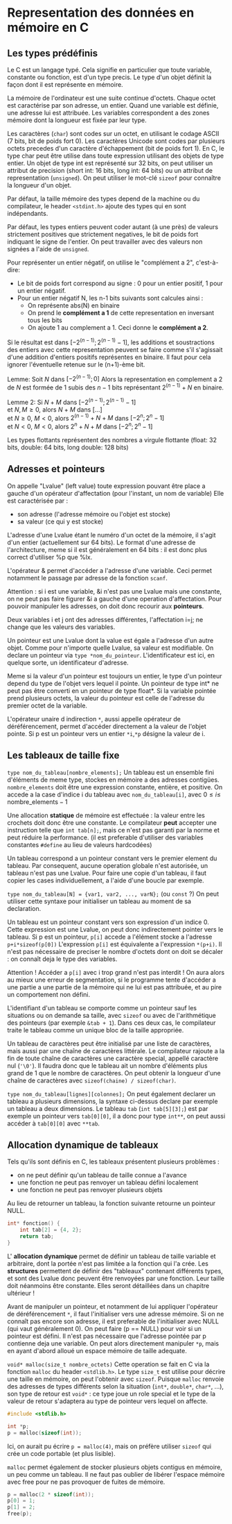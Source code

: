 # Representation des données en mémoire en C

## Les types prédéfinis

Le C est un langage typé.
Cela signifie en particulier que toute variable, constante ou fonction, est d'un type precis.
Le type d'un objet définit la façon dont il est représente en mémoire.

La mémoire de l'ordinateur est une suite continue d'octets.
Chaque octet est caractérise par son adresse, un entier. Quand une variable est définie, une adresse lui est attribuée.
Les variables correspondent a des zones mémoire dont la longueur est fixée par leur type.

Les caractères (`char`) sont codes sur un octet, en utilisant le codage ASCII (7 bits, bit de poids fort 0). Les caractères Unicode sont codes par plusieurs octets precedes d'un caractère d'échappement (bit de poids fort 1).
En C, le type char peut être utilise dans toute expression utilisant des objets de type entier.
Un objet de type int est représenté sur 32 bits, on peut utiliser un attribut de precision (short int: 16 bits, long int: 64 bits) ou un attribut de representation (`unsigned`).
On peut utiliser le mot-clé `sizeof` pour connaître la longueur d'un objet.

Par défaut, la taille mémoire des types depend de la machine ou du compilateur, le header `<stdint.h>` ajoute des types qui en sont indépendants.

Par défaut, les types entiers peuvent coder autant (à une près) de valeurs strictement positives que strictement negatives, le bit de poids fort indiquant le signe de l'entier.
On peut travailler avec des valeurs non signées a l'aide de `unsigned`.

Pour représenter un entier négatif, on utilise le "complément a 2", c'est-à-dire:
- Le bit de poids fort correspond au signe : 0 pour un entier positif, 1 pour un entier négatif.
- Pour un entier négatif N, les n-1 bits suivants sont calcules ainsi :
  - On représente abs(N) en binaire
  - On prend le **complément a 1** de cette representation en inversant tous les bits
  - On ajoute 1 au complement a 1. Ceci donne le **complément a 2**.

Si le résultat est dans $[-2^{(n-1)} ; 2^{(n-1)}-1]$, les additions et soustractions des entiers avec cette representation peuvent se faire comme s'il s'agissait d'une addition d'entiers positifs représentes en binaire. Il faut pour cela ignorer l'éventuelle retenue sur le (n+1)-ème bit.

Lemme: Soit $N$ dans $[-2^{(n-1)} ; 0]$
Alors la representation en complement a 2 de $N$ est formée de 1 subis des $n-1$ bits représentant $2^{(n-1)}+N$ en binaire.

Lemme 2: Si $N+M$ dans $[-2^{(n-1)} ; 2^{(n-1)}-1]$\
et $N,M \geq 0$, alors $N+M$ dans [...]\
et $N \geq 0$, $M<0$, alors $2^{(n-1)}+N+M$ dans $[-2^n ; 2^{n}-1]$\
et $N < 0$, $M < 0$, alors $2^{n}+N+M$ dans $[-2^n ; 2^{n}-1]$

Les types flottants représentent des nombres a virgule flottante (float: 32 bits, double: 64 bits, long double: 128 bits)

## Adresses et pointeurs

On appelle "Lvalue" (left value) toute expression pouvant être place a gauche d'un opérateur d'affectation (pour l'instant, un nom de variable)
Elle est caractérisée par :
- son adresse (l'adresse mémoire ou l'objet est stocke)
- sa valeur (ce qui y est stocke)

L'adresse d'une Lvalue étant le numéro d'un octet de la mémoire, il s'agit d'un entier (actuellement sur 64 bits).
Le format d'une adresse de l'architecture, meme si il est généralement en 64 bits : il est donc plus correct d'utiliser %p que %lx.

L'opérateur & permet d'accéder a l'adresse d'une variable.
Ceci permet notamment le passage par adresse de la fonction `scanf`.

Attention : si i est une variable, &i n'est pas une Lvalue mais une constante, on ne peut pas faire figurer &i a gauche d'une operation d'affectation.
Pour pouvoir manipuler les adresses, on doit donc recourir aux **pointeurs**.

Deux variables i et j ont des adresses différentes, l'affectation i=j; ne change que les valeurs des variables.

Un pointeur est une Lvalue dont la value est égale a l'adresse d'un autre objet. Comme pour n'importe quelle Lvalue, sa valeur est modifiable.
On declare un pointeur via `type *nom_du_pointeur`. L'identificateur est ici, en quelque sorte, un identificateur d'adresse.

Meme si la valeur d'un pointeur est toujours un entier, le type d'un pointeur depend du type de l'objet vers lequel il pointe.
Un pointeur de type int* ne peut pas être converti en un pointeur de type float*.
Si la variable pointée prend plusieurs octets, la valeur du pointeur est celle de l'adresse du premier octet de la variable.

L'opérateur unaire d indirection `*`, aussi appelle opérateur de déréférencement, permet d'accéder directement a la valeur de l'objet pointe.
Si p est un pointeur vers un entier `*i`,`*p` désigne la valeur de i.

## Les tableaux de taille fixe

`type nom_du_tableau[nombre_elements];`
Un tableau est un ensemble fini d'éléments de meme type, stockes en mémoire a des adresses contigües.
`nombre_elements` doit être une expression constante, entière, et positive.
On accede a la case d'indice i du tableau avec `nom_du_tableau[i]`, avec $0 \leq i \leq \,\text{nombre_elements}-1$

Une allocation **statique** de mémoire est effectuée : la valeur entre les crochets doit donc être une constante.
Le compilateur **peut** accepter une instruction telle que `int tab[n];`, mais ce n'est pas garanti par la norme et peut réduire la performance.
(il est preferable d'utiliser des variables constantes `#define` au lieu de valeurs hardcodées)

Un tableau correspond a un pointeur constant vers le premier element du tableau.
Par consequent, aucune operation globale n'est autorisée, un tableau n'est pas une Lvalue.
Pour faire une copie d'un tableau, il faut copier les cases individuellement, a l'aide d'une boucle par exemple.

`type nom_du_tableau[N] = {var1, var2, ..., varN};` (ou `const` ?)
On peut utiliser cette syntaxe pour initialiser un tableau au moment de sa declaration.

Un tableau est un pointeur constant vers son expression d'un indice 0.
Cette expression est une Lvalue, on peut donc indirectement pointer vers le tableau.
Si p est un pointeur, `p[i]` accede a l'élément stocke a l'adresse `p+i*sizeof(p[0])`
L'expression `p[i]` est équivalente a l'expression `*(p+i)`.
Il n'est pas nécessaire de preciser le nombre d'octets dont on doit se décaler : on connaît deja le type des variables.

Attention ! Accéder a `p[i]` avec i trop grand n'est pas interdit ! On aura alors au mieux une erreur de segmentation, si le programme tente d'accéder a une partie a une partie de la mémoire qui ne lui est pas attribuée, et au pire un comportement non défini.

L'identifiant d'un tableau se comporte comme un pointeur sauf les situations ou on demande sa taille, avec `sizeof` ou avec de l'arithmétique des pointeurs (par exemple `&tab + 1`).
Dans ces deux cas, le compilateur traite le tableau comme un unique bloc de la taille appropriée.

Un tableau de caractères peut être initialisé par une liste de caractères, mais aussi par une chaîne de caractères littérale.
Le compilateur rajoute a la fin de toute chaîne de caractères une caractère special, appellé caractère nul (`'\0'`). Il faudra donc que le tableau ait un nombre d'éléments plus grand de 1 que le nombre de caractères.
On peut obtenir la longueur d'une chaîne de caractères avec `sizeof(chaine) / sizeof(char)`.

`type nom_du_tableau[lignes][colonnes];`
On peut également declarer un tableau a plusieurs dimensions, la syntaxe ci-dessus declare par exemple un tableau a deux dimensions.
Le tableau `tab` (`int tab[5][3];`) est par exemple un pointeur vers `tab[0][0]`, il a donc pour type `int**`, on peut aussi accéder à `tab[0][0]` avec `**tab`.

## Allocation dynamique de tableaux

Tels qu'ils sont définis en C, les tableaux présentent plusieurs problèmes :
- on ne peut définir qu'un tableau de taille connue a l'avance
- une fonction ne peut pas renvoyer un tableau défini localement
- une fonction ne peut pas renvoyer plusieurs objets

Au lieu de retourner un tableau, la fonction suivante retourne un pointeur NULL.
```c
int* fonction() {
	int tab[2] = {4, 2};
	return tab;
}
```

L' **allocation dynamique** permet de définir un tableau de taille variable et arbitraire, dont la portée n'est pas limitée a la fonction qui l'a crée.
Les **structures** permettent de définir des "tableaux" contenant différents types, et sont des Lvalue donc peuvent être renvoyées par une fonction. Leur taille doit néanmoins être constante. Elles seront détaillées dans un chapitre ultérieur !

Avant de manipuler un pointeur, et notamment de lui appliquer l'opérateur de déréférencement `*`, il faut l'initialiser vers une adresse mémoire.
Si on ne connaît pas encore son adresse, il est preferable de l'initialiser avec NULL (qui vaut généralement 0). On peut faire (p == NULL) pour voir si un pointeur est défini.
Il n'est pas nécessaire que l'adresse pointée par p contienne deja une variable. On peut alors directement manipuler `*p`, mais en ayant d'abord alloué un espace mémoire de taille adequate.

`void* malloc(size_t nombre_octets)`
Cette operation se fait en C via la fonction `malloc` du header `<stdlib.h>`. Le type `size_t` est utilise pour décrire une taille en mémoire, on peut l'obtenir avec `sizeof`.
Puisque `malloc` renvoie des adresses de types différents selon la situation (`int*`, `double*`, `char*`, ...), son type de retour est `void*` : ce type joue un role special et le type de la valeur de retour s'adaptera au type de pointeur vers lequel on affecte.

```c
#include <stdlib.h>

int *p;
p = malloc(sizeof(int));
```

Ici, on aurait pu écrire `p = malloc(4)`, mais on préfère utiliser `sizeof` qui crée un code portable (et plus lisible).

`malloc` permet également de stocker plusieurs objets contigus en mémoire, un peu comme un tableau.
Il ne faut pas oublier de libérer l'espace mémoire avec free pour ne pas provoquer de fuites de mémoire.
```c
p = malloc(2 * sizeof(int));
p[0] = 1;
p[1] = 2;
free(p);
```
